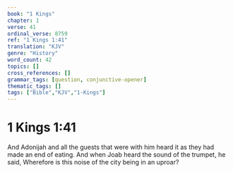 ```yaml
---
book: "1 Kings"
chapter: 1
verse: 41
ordinal_verse: 8759
ref: "1 Kings 1:41"
translation: "KJV"
genre: "History"
word_count: 42
topics: []
cross_references: []
grammar_tags: [question, conjunctive-opener]
thematic_tags: []
tags: ["Bible","KJV","1-Kings"]
---
```


# 1 Kings 1:41

And Adonijah and all the guests that were with him heard it as they had made an end of eating. And when Joab heard the sound of the trumpet, he said, Wherefore is this noise of the city being in an uproar?
